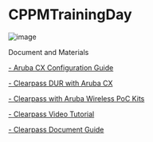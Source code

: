 # CPPMTrainingDay

![image](https://user-images.githubusercontent.com/18340935/153616592-69444067-142a-44d6-af08-1e4e55f6f607.png)


Document and Materials

<a href="https://community.arubanetworks.com/community-home/digestviewer/viewthread?MessageKey=ee47602d-861e-407a-a269-1cd1f00725e0&CommunityKey=aa40c287-728e-4827-b062-5eff4ed6410b&tab=digestviewer&bm=ee47602d-861e-407a-a269-1cd1f00725e0#bmee47602d-861e-407a-a269-1cd1f00725e0">- Aruba CX Configuration Guide</a> 

<a href="https://community.arubanetworks.com/blogs/esupport1/2020/04/29/downloadable-user-role-configuration-in-aruba-os-cx-with-mac-authentication">- Clearpass DUR with Aruba CX</a> 

<a href="https://arubapedia.arubanetworks.com/arubapedia/index.php/File:ClearPassPoCKit_v6.7.zip">- Clearpass with Aruba Wireless PoC Kits</a> 

<a href="https://www.youtube.com/c/ABCNetworking/playlists?view=50&sort=dd&shelf_id=8">- Clearpass Video Tutorial</a> 

<a href="https://www.arubanetworks.com/techdocs/ClearPass/6.7/Aruba_DeployGd_HTML/Default.htm#About%20ClearPass/About_this_guide.htm%3FTocPath%3DAbout%2520ClearPass%7C_____1">- Clearpass Document Guide</a> 

